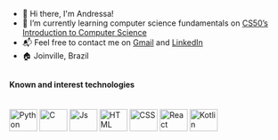 - 👋 Hi there, I'm Andressa!
- 🌱 I’m currently learning computer science fundamentals on <a href="https://cs50.harvard.edu/x/2023/" target="_blank"> CS50’s Introduction to Computer Science</a>
- 📬 Feel free to contact me on <a href = "mailto:andressacsiewers@gmail.com" target="_blank"> Gmail</a> and <a href="https://www.linkedin.com/in/andressasiewers/" target="_blank"> LinkedIn</a>
- 🏠 Joinville, Brazil

##



#### Known and interest technologies
<div style="display: inline_block"><br>
  <img align="center" alt="Python" height="40" width="50" <img src="https://cdn.jsdelivr.net/gh/devicons/devicon/icons/python/python-original.svg" />
  <img align="center" alt="C" height="40" width="50" <img src="https://cdn.jsdelivr.net/gh/devicons/devicon/icons/c/c-original.svg" />
  <img align="center" alt="Js" height="40" width="50" <img src="https://cdn.jsdelivr.net/gh/devicons/devicon/icons/javascript/javascript-original.svg" />
  <img align="center" alt="HTML" height="40" width="50" <img src="https://cdn.jsdelivr.net/gh/devicons/devicon/icons/html5/html5-original-wordmark.svg" />
  <img align="center" alt="CSS" height="40" width="50" <img src="https://cdn.jsdelivr.net/gh/devicons/devicon/icons/css3/css3-original-wordmark.svg" />
  <img align="center" alt="React" height="40" width="50" <img src="https://cdn.jsdelivr.net/gh/devicons/devicon/icons/react/react-original.svg" />
  <img align="center" alt="Kotlin" height="40" width="50" <img src="https://cdn.jsdelivr.net/gh/devicons/devicon/icons/kotlin/kotlin-original.svg" />
</div>


